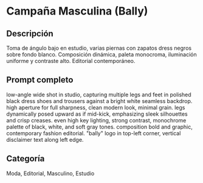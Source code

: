 # Campaña Masculina (Bally)

## Descripción
Toma de ángulo bajo en estudio, varias piernas con zapatos dress negros sobre fondo blanco. Composición dinámica, paleta monocroma, iluminación uniforme y contraste alto. Editorial contemporáneo.

## Prompt completo
low-angle wide shot in studio, capturing multiple legs and feet in polished black dress shoes and trousers against a bright white seamless backdrop. high aperture for full sharpness, clean modern look, minimal grain. legs dynamically posed upward as if mid-kick, emphasizing sleek silhouettes and crisp creases. even high key lighting, strong contrast, monochrome palette of black, white, and soft gray tones. composition bold and graphic, contemporary fashion editorial. "bally" logo in top-left corner, vertical disclaimer text along left edge.

## Categoría
Moda, Editorial, Masculino, Estudio
